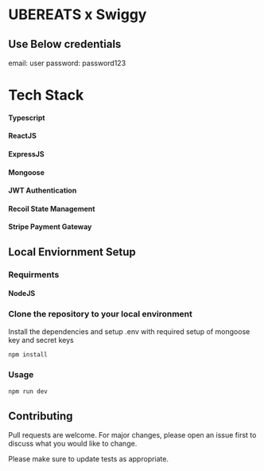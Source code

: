 # UBEREATS x Swiggy

## Use Below credentials
 email: user
 password: password123

# Tech Stack
#### Typescript
#### ReactJS
#### ExpressJS
#### Mongoose
#### JWT Authentication
#### Recoil State Management
#### Stripe Payment Gateway


## Local Enviornment Setup
### Requirments
#### NodeJS

### Clone the repository to your local environment
Install the dependencies and setup .env with required setup of mongoose key and secret keys

```bash
npm install
```

### Usage

```bash
npm run dev
```

## Contributing

Pull requests are welcome. For major changes, please open an issue first
to discuss what you would like to change.

Please make sure to update tests as appropriate.
